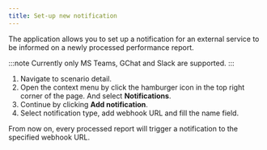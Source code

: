 ```yaml
---
title: Set-up new notification
---
```

The application allows you to set up a notification for an external service to be informed on a newly processed performance report.

:::note
Currently only MS Teams, GChat and Slack are supported.
:::


1. Navigate to scenario detail.
2. Open the context menu by click the hamburger icon in the top right corner of the page. And select **Notifications**.
3. Continue by clicking **Add notification**.
4. Select notification type, add webhook URL and fill the name field. 

From now on, every processed report will trigger a notification to the specified webhook URL.


